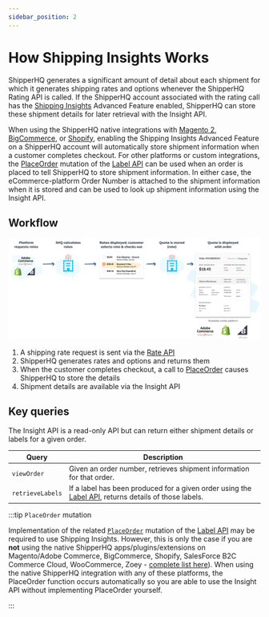 ```yaml
---
sidebar_position: 2
---
```


# How Shipping Insights Works

ShipperHQ generates a significant amount of detail about each shipment for which it generates shipping rates and options whenever the ShipperHQ Rating API is called. If the ShipperHQ account associated with the rating call has the [Shipping Insights](https://docs.shipperhq.com/shipping-insights-configuration/#Requirements) Advanced Feature enabled, ShipperHQ can store these shipment details for later retrieval with the Insight API.

When using the ShipperHQ native integrations with [Magento 2](https://docs.shipperhq.com/installing-magento-2-shipperhq-extension/), [BigCommerce](https://docs.shipperhq.com/setup-shipperhq-bigcommerce-store/), or [Shopify](https://docs.shipperhq.com/connect-shopify-shipperhq/), enabling the Shipping Insights Advanced Feature on a ShipperHQ account will automatically store shipment information when a customer completes checkout. For other platforms or custom integrations, the [PlaceOrder](place-order) mutation of the [Label API](../label/overview/) can be used when an order is placed to tell ShipperHQ to store shipment information. In either case, the eCommerce-platform Order Number is attached to the shipment information when it is stored and can be used to look up shipment information using the Insight API.

## Workflow
![Insights workflow](insight-workflow.png)
1. A shipping rate request is sent via the [Rate API](../rate/overview/)
2. ShipperHQ generates rates and options and returns them
3. When the customer completes checkout, a call to [PlaceOrder](place-order) causes ShipperHQ to store the details
4. Shipment details are available via the Insight API

## Key queries
The Insight API is a read-only API but can return either shipment details or labels for a given order.

| Query                      | Description         |
| ---------------------------|---------------------|
| `viewOrder`    |	Given an order number, retrieves shipment information for that order. |
| `retrieveLabels`	| If a label has been produced for a given order using the [Label API](../label/overview), returns details of those labels. |

:::tip `PlaceOrder` mutation

Implementation of the related [`PlaceOrder`](place-order) mutation of the [Label API](../label/overview/) may be required to use Shipping Insights. However, this is only the case if you are **not** using the native ShipperHQ apps/plugins/extensions on Magento/Adobe Commerce, BigCommerce, Shopify, SalesForce B2C Commerce Cloud, WooCommerce, Zoey - [complete list here](https://shipperhq.com/pricing)). When using the native ShipperHQ integration with any of these platforms, the PlaceOrder function occurs automatically so you are able to use the Insight API without implementing PlaceOrder yourself.

:::
